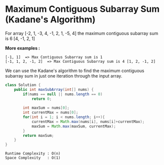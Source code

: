 # Maximum Contiguous Subarray Sum (Kadane's Algorithm)

For array [-2, 1, -3, 4, -1, 2, 1, -5, 4] the maximum contiguous subarray sum is 6 [4, -1, 2, 1]

**More examples :**
```
[-1, 1]  => Max Contiguous Subarray sum is 1
[-1, 1, 2, -1, 2]  => Max Contiguous Subarray sum is 4 [1, 2, -1, 2]
```


We can use the Kadane's algorithm to find the maximum contiguous subarray sum in just one iteration through the input array.

```java
class Solution {
    public int maxSubArray(int[] nums) {
        if(nums == null || nums.length == 0)
            return 0;
        
        int maxSum = nums[0];
        int currentMax = nums[0];
        for(int i = 1; i < nums.length; i++){
            currentMax = Math.max(nums[i], nums[i]+currentMax);
            maxSum = Math.max(maxSum, currentMax);
        }
        return maxSum;
    }
}

```

```
Runtime Complexity : O(n)
Space Complexity   : O(1)
```
